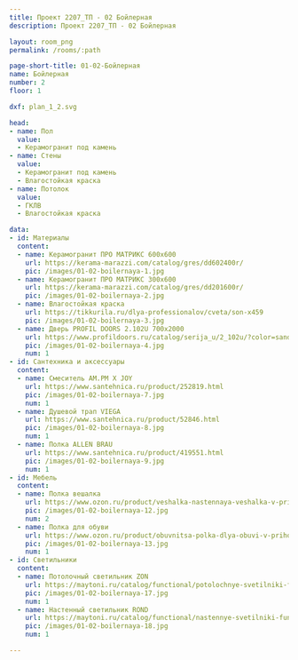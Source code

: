 ```yaml
---
title: Проект 2207_ТП - 02 Бойлерная
description: Проект 2207_ТП - 02 Бойлерная

layout: room_png
permalink: /rooms/:path

page-short-title: 01-02-Бойлерная
name: Бойлерная
number: 2
floor: 1

dxf: plan_1_2.svg

head:
- name: Пол
  value:
  - Керамогранит под камень
- name: Стены
  value:
  - Керамогранит под камень
  - Влагостойкая краска
- name: Потолок
  value:
  - ГКЛВ
  - Влагостойкая краска

data:
- id: Материалы
  content:
  - name: Керамогранит ПРО МАТРИКС 600х600
    url: https://kerama-marazzi.com/catalog/gres/dd602400r/
    pic: /images/01-02-boilernaya-1.jpg
  - name: Керамогранит ПРО МАТРИКС 300х600
    url: https://kerama-marazzi.com/catalog/gres/dd201600r/
    pic: /images/01-02-boilernaya-2.jpg
  - name: Влагостойкая краска 
    url: https://tikkurila.ru/dlya-professionalov/cveta/son-x459
    pic: /images/01-02-boilernaya-3.jpg
  - name: Дверь PROFIL DOORS 2.102U 700x2000
    url: https://www.profildoors.ru/catalog/serija_u/2_102u/?color=sand&glass=
    pic: /images/01-02-boilernaya-4.jpg
    num: 1
- id: Сантехника и аксессуары
  content:
  - name: Смеситель AM.PM X JOY
    url: https://www.santehnica.ru/product/252819.html
    pic: /images/01-02-boilernaya-7.jpg
    num: 1
  - name: Душевой трап VIEGA
    url: https://www.santehnica.ru/product/52846.html
    pic: /images/01-02-boilernaya-8.jpg
    num: 1
  - name: Полка ALLEN BRAU
    url: https://www.santehnica.ru/product/419551.html
    pic: /images/01-02-boilernaya-9.jpg
    num: 1
- id: Мебель
  content:
  - name: Полка вешалка 
    url: https://www.ozon.ru/product/veshalka-nastennaya-veshalka-v-prihozhuyu-veshalka-dlya-odezhdy-veshalka-s-polkoy-polka-s-veshalkoy-603669720/?sh=3LEtNGADcA#section-description--offset-140
    pic: /images/01-02-boilernaya-12.jpg
    num: 2
  - name: Полка для обуви
    url: https://www.ozon.ru/product/obuvnitsa-polka-dlya-obuvi-v-prihozhuyu-381097171/?_bctx=CAMQkJ3SKQ&asb=SgsGvvXPgWkBw6UZAtu%252FtE%252FGMBHrBz%252Bt8CVmse6o1XzggsyagGvaZvN5dy6PjaD1&asb2=6ZFUSlw4e2fwBEfmdA6PIkSLvnm8zvKZHA07tiFHlka-GUlQv2XFsI-d9qnAEFqOFEla3J1_qYeoNfxYuzmM0C8UmFgMtTSHZ64piqt5ILoB3A1VnuGg69TALmHySPbM&avtc=1&avte=2&avts=1678807699&sh=3LEtNBIvfg
    pic: /images/01-02-boilernaya-13.jpg
    num: 1
- id: Светильники
  content:
  - name: Потолочный светильник ZON
    url: https://maytoni.ru/catalog/functional/potolochnye-svetilniki-func/c032cl-l48b3k/
    pic: /images/01-02-boilernaya-17.jpg
    num: 1
  - name: Настенный светильник ROND
    url: https://maytoni.ru/catalog/functional/nastennye-svetilniki-func/c066wl-01b/
    pic: /images/01-02-boilernaya-18.jpg
    num: 1

---
```


